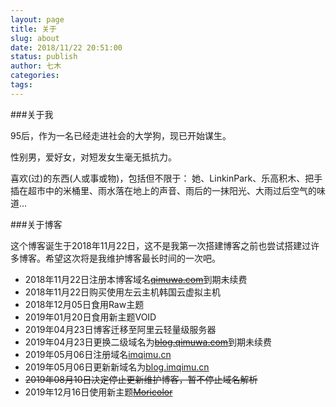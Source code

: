 ```yaml
---
layout: page
title: 关于
slug: about
date: 2018/11/22 20:51:00
status: publish
author: 七木
categories: 
tags: 
---
```



###关于我

95后，作为一名已经走进社会的大学狗，现已开始谋生。

性别男，爱好女，对短发女生毫无抵抗力。

喜欢(过)的东西(人或事或物)，包括但不限于：
她、LinkinPark、乐高积木、把手插在超市中的米桶里、雨水落在地上的声音、雨后的一抹阳光、大雨过后空气的味道…

###关于博客

这个博客诞生于2018年11月22日，这不是我第一次搭建博客之前也尝试搭建过许多博客。希望这次将是我维护博客最长时间的一次吧。

 - 2018年11月22日注册本博客域名~~[qimuwa.com][1]~~到期未续费
 - 2018年11月22日购买使用左云主机韩国云虚拟主机
 - 2018年12月05日食用Raw主题
 - 2019年01月20日食用新主题VOID
 - 2019年04月23日博客迁移至阿里云轻量级服务器
 - 2019年04月23日更换二级域名为~~[blog.qimuwa.com][2]~~到期未续费
 - 2019年05月06日注册域名[imqimu.cn][3]
 - 2019年05月06日更新新域名为[blog.imqimu.cn][4]
 - ~~2019年08月10日决定停止更新维护博客，暂不停止域名解析~~
 - 2019年12月16日使用新主题~~[Moricolor][5]~~


  [1]: https://www.qimuwa.com
  [2]: https://blog.qimuwa.com
  [3]: https://www.imqimu.cn
  [4]: https://blog.imqimu.cn
  [5]: https://github.com/txperl/Moricolor-for-Typecho